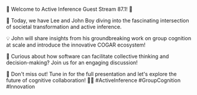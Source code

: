 🌟 Welcome to Active Inference Guest Stream 87.1! 🌟 

👋 Today, we have Lee and John Boy diving into the fascinating intersection of societal transformation and active inference. 

💡 John will share insights from his groundbreaking work on group cognition at scale and introduce the innovative COGAR ecosystem! 

🧠 Curious about how software can facilitate collective thinking and decision-making? Join us for an engaging discussion! 

🔗 Don't miss out! Tune in for the full presentation and let's explore the future of cognitive collaboration! 🚀✨ #ActiveInference #GroupCognition #Innovation
